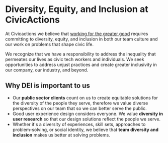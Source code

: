 # Diversity, Equity, and Inclusion at CivicActions

At Civicactions we believe that [working for the greater good](http://civicactions.com/values) requires committing to diversity, equity, and inclusion in both our team culture and our work on problems that shape civic life.

We recognize that we have a responsibility to address the inequality that permeates our lives as civic tech workers and individuals. We seek opportunities to address unjust practices and create greater inclusivity in our company, our industry, and beyond.

## Why DEI is important to us

- Our **public sector clients** count on us to create equitable solutions for the diversity of the people they serve, therefore we value diverse perspectives on our team that so we can better serve the public.
- Good user experience design considers everyone. We value **diversity in user research** so that our design solutions reflect the people we serve.
- Whether it's a diversity of experiences, skill sets, approaches to problem-solving, or social identity, we believe that **team diversity and inclusion** makes us better at solving problems.
